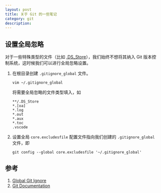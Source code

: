 ```yaml
---
layout: post
title: 关于 Git 的一些笔记
category: git
description: 
---
```


## 设置全局忽略

对于一些特殊类型的文件（比如 [.DS_Store](https://zh.wikipedia.org/zh-cn/.DS_Store)），我们始终不想将其纳入 Git 版本控制系统，这时候我们可以进行全局忽略设置。

1. 在根目录创建 `.gitignore_global` 文件。
    ```terminal
    vim ~/.gitignore_global
    ```
    将需要全局忽略的文件类型填入，如
    ```vim
    **/.DS_Store
    *.[oa]
    *.log
    *.out
    *.aux
    *.toc
    .vscode
    ```
2. 设置全局 `core.excludesfile` 配置文件指向我们创建的 `.gitignore_global` 文件，即

    ```git
    git config --global core.excludesfile '~/.gitignore_global'
    ```



## 参考

1. [Global Git Ignore](https://stackoverflow.com/questions/7335420/global-git-ignore)
2. [Git Documentation](https://git-scm.com/docs/gitignore)